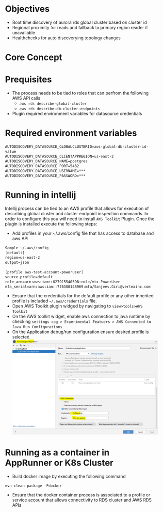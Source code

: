 # Objectives
- Boot time discovery of aurora rds global cluster based on cluster id
- Regional proximity for reads and fallback to primary region reader if unavailable
- Healthchecks for auto discoverying topology changes

# Core Concept


# Prequisites
- The process needs to be tied to roles that can perfrom the following AWS API calls
  - `aws rds describe-global-cluster`
  - `aws rds describe-db-cluster-endpoints`
- Plugin required environment variables for datasource credentials

# Required environment variables
```shell
AUTODISCOVERY_DATASOURCE_GLOBALCLUSTERID=aws-global-db-cluster-id-value
AUTODISCOVERY_DATASOURCE_CLIENTAPPREGION=us-east-2
AUTODISCOVERY_DATASOURCE_NAME=postgres
AUTODISCOVERY_DATASOURCE_PORT=5432
AUTODISCOVERY_DATASOURCE_USERNAME=***
AUTODISCOVERY_DATASOURCE_PASSWORD=***
```

# Running in intellij
Intellij process can be tied to an AWS profile that allows for execution of describing global cluster 
and cluster endpoint inspection commands. In order to configure this you will need to install `AWS Toolkit` Plugin. Once
the plugin is installed execute the following steps:

- Add profiles in your ~/.aws/config file that has access to database and aws API
```shell
Sample ~/.aws/config
[default]
region=us-east-2
output=json

[profile aws-test-account-poweruser]
source_profile=default
role_arn=arn:aws:iam::627915540598:role/vtx-PowerUser
mfa_serial=arn:aws:iam::776380148969:mfa/Sanjeev.Giri@vertexinc.com
```
- Ensure that the credentials for the default profile or any other inherited profile
is included `~/.aws/credentials` file.
- Open AWS Toolkit plugin widged by navigating to `view>tools>AWS Toolkit`
- On the AWS toolkit widget, enable aws connection to java runtime by checking `settings cog > Experimental Featuers > AWS Connected to Java Run Configurations`
- On the Application debug/run configuration ensure desired profile is selected.
![ijrunconfig.png](ijrunconfig.png)

# Running as a container in AppRunner or K8s Cluster
- Build docker image by executing the following command
```shell
mvn clean package -Pdocker
```
- Ensure that the docker container process is associated to a profile or service account that allows connectivity to 
RDS cluster and AWS RDS APIs

